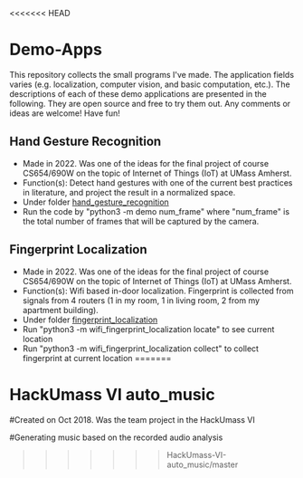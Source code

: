<<<<<<< HEAD
# Demo-Apps
This repository collects the small programs I've made. The application fields varies (e.g. localization, computer vision, and basic computation, etc.). The descriptions of each of these demo applications are presented in the following. They are open source and free to try them out. Any comments or ideas are welcome! Have fun! 

## Hand Gesture Recognition
- Made in 2022. Was one of the ideas for the final project of course CS654/690W on the topic of Internet of Things (IoT) at UMass Amherst. 
- Function(s): Detect hand gestures with one of the current best practices in literature, and project the result in a normalized space. 
- Under folder [hand_gesture_recognition](https://github.com/yunfeiluo/Demo-Apps/tree/main/hand_gesture_recognition)  
- Run the code by "python3 -m demo num_frame" where "num_frame" is the total number of frames that will be captured by the camera.  

## Fingerprint Localization
- Made in 2022. Was one of the ideas for the final project of course CS654/690W on the topic of Internet of Things (IoT) at UMass Amherst.  
- Function(s): Wifi based in-door localization. Fingerprint is collected from signals from 4 routers (1 in my room, 1 in living room, 2 from my apartment building).  
- Under folder [fingerprint_localization](https://github.com/yunfeiluo/Demo-Apps/tree/main/fingerprint_localization)
- Run "python3 -m wifi_fingerprint_localization locate" to see current location  
- Run "python3 -m wifi_fingerprint_localization collect" to collect fingerprint at current location
=======
# HackUmass VI auto_music
#Created on Oct 2018. Was the team project in the HackUmass VI

#Generating music based on the recorded audio analysis
>>>>>>> HackUmass-VI-auto_music/master
